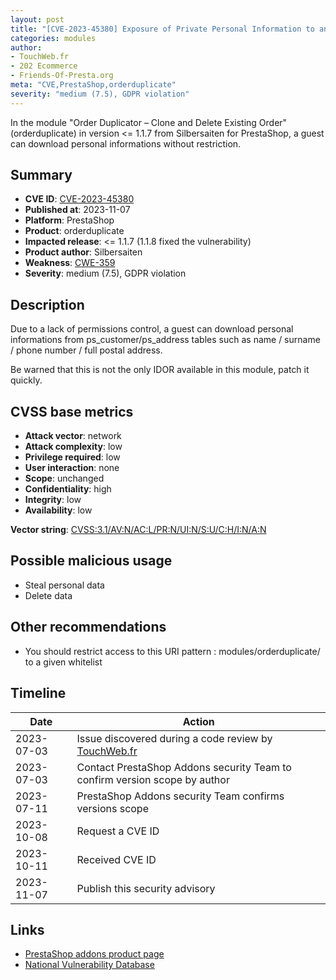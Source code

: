 ```yaml
---
layout: post
title: "[CVE-2023-45380] Exposure of Private Personal Information to an Unauthorized Actor in Silbersaiten - Order Duplicator – Clone and Delete Existing Order module for PrestaShop"
categories: modules
author:
- TouchWeb.fr
- 202 Ecommerce
- Friends-Of-Presta.org
meta: "CVE,PrestaShop,orderduplicate"
severity: "medium (7.5), GDPR violation"
---
```


In the module "Order Duplicator – Clone and Delete Existing Order" (orderduplicate) in version <= 1.1.7 from Silbersaiten for PrestaShop, a guest can download personal informations without restriction.

## Summary

* **CVE ID**: [CVE-2023-45380](https://cve.mitre.org/cgi-bin/cvename.cgi?name=CVE-2023-45380)
* **Published at**: 2023-11-07
* **Platform**: PrestaShop
* **Product**: orderduplicate
* **Impacted release**: <= 1.1.7 (1.1.8 fixed the vulnerability)
* **Product author**: Silbersaiten
* **Weakness**: [CWE-359](https://cwe.mitre.org/data/definitions/359.html)
* **Severity**: medium (7.5), GDPR violation

## Description

Due to a lack of permissions control, a guest can download personal informations from ps_customer/ps_address tables such as name / surname / phone number / full postal address.

Be warned that this is not the only IDOR available in this module, patch it quickly.


## CVSS base metrics

* **Attack vector**: network
* **Attack complexity**: low
* **Privilege required**: low
* **User interaction**: none
* **Scope**: unchanged
* **Confidentiality**: high
* **Integrity**: low
* **Availability**: low

**Vector string**: [CVSS:3.1/AV:N/AC:L/PR:N/UI:N/S:U/C:H/I:N/A:N](https://nvd.nist.gov/vuln-metrics/cvss/v3-calculator?vector=AV:N/AC:L/PR:N/UI:N/S:U/C:H/I:N/A:N)

## Possible malicious usage

* Steal personal data
* Delete data

## Other recommendations

* You should restrict access to this URI pattern : modules/orderduplicate/ to a given whitelist

## Timeline

| Date | Action |
|--|--|
| 2023-07-03 | Issue discovered during a code review by [TouchWeb.fr](https://www.touchweb.fr) |
| 2023-07-03 | Contact PrestaShop Addons security Team to confirm version scope by author |
| 2023-07-11 | PrestaShop Addons security Team confirms versions scope |
| 2023-10-08 | Request a CVE ID |
| 2023-10-11 | Received CVE ID |
| 2023-11-07 | Publish this security advisory |

## Links

* [PrestaShop addons product page](https://addons.prestashop.com/en/registration-ordering-process/19043-order-duplicator-clone-and-delete-existing-order.html)
* [National Vulnerability Database](https://nvd.nist.gov/vuln/detail/CVE-2023-45380)

